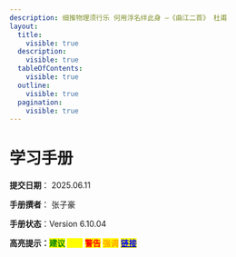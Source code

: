 ```yaml
---
description: 细推物理须行乐 何用浮名绊此身 —《曲江二首》 杜甫
layout:
  title:
    visible: true
  description:
    visible: true
  tableOfContents:
    visible: true
  outline:
    visible: true
  pagination:
    visible: true
---
```


# 学习手册

**提交日期**： 2025.06.11

**手册撰者**： 张子豪

**手册状态**：Version 6.10.04

**高亮提示：**<mark style="color:green;">**建议**</mark>**&#x20;**<mark style="color:yellow;">**提示**</mark>**&#x20;**<mark style="color:red;">**警告**</mark>**&#x20;**<mark style="color:orange;">**强调**</mark> [<mark style="color:blue;">**链接**</mark>](0.-linux-commands/1.2-wen-jian-guan-li-lei-ming-ling.md#lian-jie)



